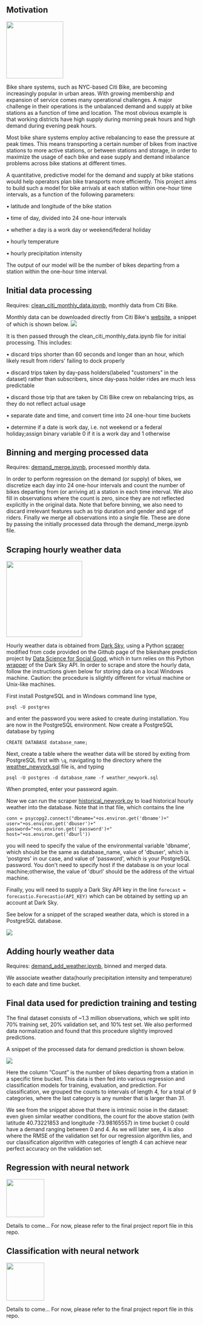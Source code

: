 ## Motivation

<img src="https://github.com/lifeisapomdp/bikeshare-prediction/blob/master/images/Citi_Bike_logo.jpg" width="150">

Bike share systems, such as NYC-based Citi Bike, are becoming increasingly popular in urban areas. With growing membership and expansion of service comes many operational challenges. A major challenge in their operations is the unbalanced demand and supply at bike stations as a function of time and location. The most obvious example is that working districts have high supply during morning peak hours and high demand during evening peak hours. 

Most bike share systems employ active rebalancing to ease the pressure at peak times. This means transporting a certain number of bikes from inactive stations to more active stations, or between stations and storage, in order to maximize the usage of each bike and ease supply and demand inbalance problems across bike stations at different times.

A quantitative, predictive model for the demand and supply at bike stations would help operators plan bike transports more efficiently. This project aims to build such a model for bike arrivals at each station within one-hour time intervals, as a function of the following parameters:

• latitude and longitude of the bike station

• time of day, divided into 24 one-hour intervals

• whether a day is a work day or weekend/federal holiday

• hourly temperature

• hourly precipitation intensity

The output of our model will be the number of bikes departing from a station within the one-hour time interval. 

## Initial data processing

Requires: [clean_citi_monthly_data.ipynb](https://github.com/lifeisapomdp/bikeshare-prediction/blob/master/clean_citi_monthly_data.ipynb), monthly data from Citi Bike.

Monthly data can be downloaded directly from Citi Bike's [website](https://www.citibikenyc.com/system-data), a snippet of which is shown below.
<img src="https://github.com/lifeisapomdp/bikeshare-prediction/blob/master/images/snippet%20of%20original%20data.JPG" class="centerImage">

It is then passed through the clean_citi_monthly_data.ipynb file for initial processing. This includes:

• discard trips shorter than 60 seconds and longer than an hour, which likely result from riders' failing to dock properly

• discard trips taken by day-pass holders(labeled "customers" in the dataset) rather than subscribers, since day-pass holder rides are much less predictable

• discard those trip that are taken by Citi Bike crew on rebalancing trips, as they do not reflect actual usage

• separate date and time, and convert time into 24 one-hour time buckets

• determine if a date is work day, i.e. not weekend or a federal holiday;assign binary variable 0 if it is a work day and 1 otherwise

## Binning and merging processed data

Requires: [demand_merge.ipynb](https://github.com/lifeisapomdp/bikeshare-prediction/blob/master/demand%20prediction/demand_merge.ipynb), processed monthly data.

In order to perform regression on the demand (or supply) of bikes, we discretize each day into 24 one-hour intervals and count the number of bikes departing from (or arriving at) a station in each time interval. We also fill in observations where the count is zero, since they are not reflected explicitly in the original data. Note that before binning, we also need to discard irrelevant features such as trip duration and gender and age of riders. Finally we merge all observations into a single file. These are done by passing the initially processed data through the demand_merge.ipynb file. 

## Scraping hourly weather data
<img src="https://github.com/lifeisapomdp/bikeshare-prediction/blob/master/images/dark_sky_logo.png" class="centerImage" width="200">

Hourly weather data is obtained from [Dark Sky](https://darksky.net), using a Python [scraper](https://github.com/lifeisapomdp/bikeshare-prediction/blob/master/weather/historical_newyork.py) modified from code provided on the Github page of the bikeshare prediction project by [Data Science for Social Good](https://github.com/dssg/bikeshare), which in turn relies on this Python [wrapper](https://github.com/ZeevG/python-forecast.io) of the Dark Sky API. In order to scrape and store the hourly data, follow the instructions given below for storing data on a local Windows machine. Caution: the procedure is slightly different for virtual machine or Unix-like machines.

First install PostgreSQL and in Windows command line type,
```
psql -U postgres
```
and enter the password you were asked to create during installation. You are now in the PostgreSQL environment. Now create a PostgreSQL database by typing 
```
CREATE DATABASE database_name;
```
Next, create a table where the weather data will be stored by exiting from PostgreSQL first with `\q`, navigating to the directory where the [weather_newyork.sql](https://github.com/lifeisapomdp/bikeshare-prediction/blob/master/weather/weather_newyork.sql) file is, and typing
```
psql -U postgres -d database_name -f weather_newyork.sql
```
When prompted, enter your password again. 

Now we can run the scraper [historical_newyork.py](https://github.com/lifeisapomdp/bikeshare-prediction/blob/master/weather/historical_newyork.py) to load historical hourly weather into the database. Note that in that file, which contains the line
```
conn = psycopg2.connect("dbname="+os.environ.get('dbname')+" user="+os.environ.get('dbuser')+" password="+os.environ.get('password')+" host="+os.environ.get('dburl'))
```
you will need to specify the value of the environmental variable 'dbname', which should be the same as database_name, value of 'dbuser', which is 'postgres' in our case, and value of 'password', which is your PostgreSQL password. You don't need to specify host if the database is on your local machine;otherwise, the value of 'dburl' should be the address of the virtual machine. 

Finally, you will need to supply a Dark Sky API key in the line 
`forecast = forecastio.Forecastio(API_KEY)` 
which can be obtained by setting up an account at Dark Sky. 

See below for a snippet of the scraped weather data, which is stored in a PostgreSQL database. 

<img src="https://github.com/lifeisapomdp/bikeshare-prediction/blob/master/images/weather_snippet.PNG" class="centerImage">

## Adding hourly weather data 

Requires: [demand_add_weather.ipynb](https://github.com/lifeisapomdp/bikeshare-prediction/blob/master/demand%20prediction/demand_add_weather.ipynb), binned and merged data. 

We associate weather data(hourly precipitation intensity and temperature) to each date and time bucket.

## Final data used for prediction training and testing

The final dataset consists of ~1.3 million observations, which we split into 70% training set, 20% validation set, and 10% test set. We also performed data normalization and found that this procedure slightly improved predictions.

A snippet of the processed data for demand prediction is shown below. 

<img src="https://github.com/lifeisapomdp/bikeshare-prediction/blob/master/images/snippet%20of%20processed%20data.PNG" class="centerImage">

Here the column “Count” is the number of bikes departing from a station in a specific time bucket. This data is then fed into various regression and classification models for training, evaluation, and prediction. For classification, we grouped the counts to intervals of length 4, for a total of 9 categories, where the last category is any number that is larger than 31. 

We see from the snippet above that there is intrinsic noise in the dataset: even given similar weather conditions, the count for the above station (with latitude 40.73221853 and longitude -73.98165557) in time bucket 0 could have a demand ranging between 0 and 4. As we will later see, 4 is also where the RMSE of the validation set for our regression algorithm lies, and our classification algorithm with categories of length 4 can achieve near perfect accuracy on the validation set.   

## Regression with neural network

<img src="https://github.com/lifeisapomdp/bikeshare-prediction/blob/master/images/Tensorflow_logo.png" class="centerImage" width="100">

Details to come... For now, please refer to the final project report file in this repo.

## Classification with neural network

<img src="https://github.com/lifeisapomdp/bikeshare-prediction/blob/master/images/Tensorflow_logo.png" class="centerImage" width="100">

Details to come... For now, please refer to the final project report file in this repo.
